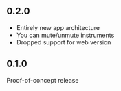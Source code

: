 ## 0.2.0

- Entirely new app architecture
- You can mute/unmute instruments
- Dropped support for web version

## 0.1.0

Proof-of-concept release
